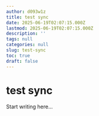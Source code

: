 ```yaml
---
author: d093w1z
title: test sync
date: 2025-06-19T02:07:15.000Z
lastmod: 2025-06-19T02:07:15.000Z
description: ''
tags: null
categories: null
slug: test-sync
toc: true
draft: false
---
```

# test sync

Start writing here...
